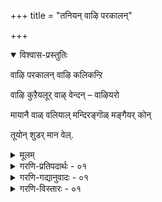 +++
title = "तनियन् वाऴि परकालन्"

+++

<details open><summary>विश्वास-प्रस्तुतिः</summary>

वाऴि परकालन् वाऴि कलिकन्ऱि

वाऴि कुऱैयलूर् वाऴ् वेन्दन् – वाऴियरो

मायानै वाळ् वलियाल् मन्दिरङ्गॊळ् मङ्गैयर् कोन्

तूयोन् शुडर् मान वेल्.
</details>

<details><summary>मूलम्</summary>

वाऴि परकालन् वाऴि कलिकन्ऱि

वाऴि कुऱैयलूर् वाऴ् वेन्दन् – वाऴियरो

मायानै वाळ् वलियाल् मन्दिरङ्गॊळ् मङ्गैयर् कोन्

तूयोन् शुडर् मान वेल्.
</details>


<details><summary>गरणि-प्रतिपदार्थः - ०१</summary>

वाऴि = \(चिरकाल\) बदुकिरलि \(बाळलि\), परकालन् = ’परकाल’नॆम्ब हॆसरुळ्ळवनु, वाऴि = बदुकिरलि \(बाळलि\), कलिकन्ऱि = कलिध्वंसि’ ऎम्ब हॆसरुळ्ळवनु, वाऴि = अभिवृद्धिगॊळ्ळलि, कुऴैयलूर् = कुरैय ऊरल्लि, वाऴ् = बदुकिरुव, वेन्दन् = अरसनु, वाऴियरो = चिरकाल बदुकिरलि, मायोनै = मायकारियदवनन्नु, वाळ् अवलियाल् = \(तन्न\) आयुधद बलदिन्द, मन्दिरम् कॊळ् = तिरुमन्त्रवन्नु पडॆदुकॊण्ड, मङ्गैयर् कोन् = तिरुमङ्गै नगरदवर ऒडॆयनू, तूयोन् = परिशुद्धनादवनू, मत्तु शुडर् = प्रकाशवन्नू, मानम् = कीर्तियन्नू उळ्ळ, वेल् = \(आतन\) वेलायुधवू \(बाळलि\).
</details>

<details><summary>गरणि-गद्यानुवादः - ०१</summary>

परकालनॆन्दू, कलिध्वंसियॆन्दू, कुरैय ऊरल्लि बाळिद अरसनॆन्दू, मायकारियादवनिन्द तन्न आयुधद बलदिन्द तिरुमन्त्रवन्नु पडॆदुकॊण्डवनन्नू, तिरुमङ्गै जनर ऒडॆयनन्नू परिशुद्धनादवन्नू मत्तु अवन तेजस्सिनिन्दलू कीर्तियिन्दलू कूडिद वेलायुधवन्नू चिरकाल बाळलि ऎन्दु हरसोण.
</details>

<details><summary>गरणि-विस्तारः - ०१</summary>

तिरुमङ्गै आळ्वार् ऎन्दु सुप्रसिद्धरादवर चरित्रॆयॆल्लवन्नू ई तनि सङ्ग्रहवागि तिळिसुत्तदॆ. भूत, भाविष्यद्वर्तमानगळन्नु बल्ल महनीयराद्दरिन्द इवरिगॆ ’परकाल’ ऎन्दु हॆसरु बन्तु. कालवन्नु जयिसिदवरु ऎन्दु इदर अर्थ. कलियुगद पापगळन्नु नीगिसतक्क तिरुमन्त्रवन्नु ऎल्लजनतॆगू तम्म कवितॆयिन्द \(तमिळिन पाशुरगळिन्द\) तिळिसि, अवरन्नु उज्जीवनगॊळिसलु यत्निसिद्दरिन्द इवरन्नु ’कलिकन्ऱि’ \(कलिध्वंसि\) ऎन्दु जन आदरिन्द करॆदरु. कुरैयलूरु. मङ्गैनगरगळिगॆ अरसाद्दरिन्द इवरन्नु ’कुरैयलूरिल् वाऴ् वेन्दन्’ ऎन्दू ’मङ्गैयर् कोन्’ ऎन्दू करॆदरु. इवर जीवनदल्लि, इवर पत्नियॊडनॆ तावु नडॆसिकॊण्ड ऒडम्बडिकॆयन्तॆ, प्रतिदिनवू साविरभागवतरिगॆ अन्नसन्तर्पणॆ माडबेकागि बन्दद्दरिन्द, इवर राज्यद बॊक्कसवॆल्ल बरिदाद्दरिन्द, कडॆगॆ इवरु दारिकाय्दु, जनरिन्द हणवन्नु कॊळ्ळॆहॊडॆदु, तम्म आ पवित्र कार्यवन्नु मुन्दुवरिसबेकायितु. इवर पवित्र भावनॆयन्नू कार्यवन्नू मॆच्चि, इवरिगॆ सन्मार्गवन्नु नीडुवुदक्कागिये भगवन्तनु ब्राह्मणदम्पतिगळ रूपदल्लि अवनु कॊळ्ळॆ हॊडॆयुव दारियल्लि बन्द्नु. अवरु कॊट्टिद्द आभरणगळॆल्लवन्नूसुलिगॆ माडिकॊण्डु, अदन्नु ऒन्दु गण्टागि कट्टिट्टु अवरन्नु होगगॊट्टनु. आदरॆ, कट्टट्टि गण्टन्नु ऎत्तलु साध्यवे इल्लवायिताद्दरिन्द, मत्तॆ आ दम्पतिगळन्नु तडॆदु, याव मन्त्रमाडि नानु गण्टन्नु ऎत्तदन्तॆ माडिद्दी? ऎन्दु प्रश्निसिदनु. कूडले, भगवन्तनु इवर किवियल्लि ’ॐ नमो नारायणाय” ऎम्ब तिरुमन्त्रवन्नु बोधिसिदनु. आ क्षणदल्ले इवरिगॆ ज्ञानोदयवागि, भगवन्तनन्नु निरर्गळवागि स्तुतिसलु प्रारम्भिसिदरु. अन्दिनिन्द, इवरु तम्मपत्नियॊडनॆ भारतदेशवन्नॆल्ला सञ्चरिसुत्ता, तावु कण्ड भगवन्तन वैभववन्नु कीर्तिसुत्ता तम्म जीवनवन्नु सागिसिदरु. इवरु कीर्तिशेषरादरू इवर कवितॆयॆल्ला ईगलू देशाद्यन्त, देवालयगळल्लि देवालयगळल्लि प्रचारदल्लिदॆ. इवर कैयल्लिद्द वेलायुधवू ई आळ्वारर हिरिमॆय कुरुहागिरुवुदरिन्द, इवरॊन्दिगॆ आ वेलायुधवू चिरकाल बाळिरलॆम्बुदे ई तनिय हृदयङ्गमवाद हरकॆ.
भगवन्तन स्वरूप, रूप, गुण, विभवादि वैशिष्ट्यगळन्नु अनुभविसुवुदरल्ले ’आळक्कॆ मुळुगिद्द’ तिरुमङ्गै आळ्वाररु. तम्म अनुभवानन्दवन्नु तावे भरिसिरलारदन्तागि, अदु ताने तानागि ई “ऎऴुक्कूट्रिरुक्कै” रूपदल्लि हॊरहॊम्मितॆन्दू, अपूर्ववाद रथचक्रबन्धद रीतियल्लि रूपगॊण्डितॆन्दू तिळिदवरु विवरिसिरुत्तारॆ. कवितॆयल्लि बगॆबगॆय बन्धगळ बळकॆयिवॆयॆन्दू, अन्थ कवितॆयन्नु रचिसिहाडुवुदु सुलभवल्लॆन्दू, आ बगॆय कविगळु अतिविरळवॆन्दू बल्लवरु हेळुत्तारॆ.

ई रथचक्रबन्धद कवितॆयल्लि, आळ्वाररु तम्म परिपूर्णशरणागतियन्नु भगवन्तन अडिदावरॆगळल्लि निवेदन माडिकॊण्डिद्दारॆ ऎन्नलागिदॆ.

’ऎऴु’ – ऎम्बुदक्कॆ ’मेलक्कॆ एरु’, ’तोरिबरु’, ’आरम्भिसु’, ’उब्बु’ ’बॆळॆ’ ’वृद्धिगॊळ्ळु’, ’विस्तरिसु’, ’ऎच्चरगॊळ्ळु’ ’जीवतरु’, ’मॊदलुमाडु’ – ऎन्दु मुन्तागि अर्थबरुत्तदॆ.

’कूट्रु’ – ऎम्बुदक्कॆ ’हॊम्मि बन्द मातु’ ऎन्दु अर्थ बरुत्तदॆ.

’इरुक्कै’ – ऎम्बुदक्कॆ ’इरुविकॆ’, ’बाळुविकॆ’ ’अडगिरुविकॆ’, ’ऊहिसुविकॆ’ ’नीरीक्षिसुविकॆ’ – ऎन्दु मुन्तागि अर्थ बरुत्तदॆ.
</details>
